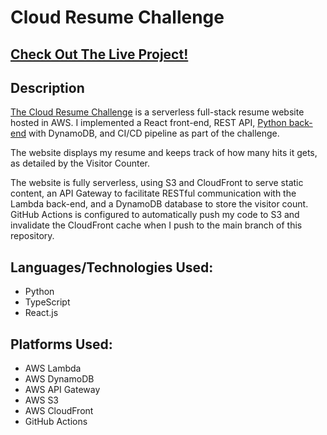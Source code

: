 <h1>Cloud Resume Challenge</h1>

<h2><a href="https://www.jakeespinosa.com/">Check Out The Live Project!</a></h2>

<h2>Description</h2>
<p>
<a href="https://cloudresumechallenge.dev/docs/the-challenge/aws/">The Cloud Resume Challenge</a> is a serverless 
  full-stack resume website hosted in AWS. I implemented a React front-end, REST API, 
  <a href="https://github.com/jakeEspinosa/visitorCountAPI">Python back-end</a> with DynamoDB, and CI/CD pipeline 
  as part of the challenge.
</p>

<p>
The website displays my resume and keeps track of how many hits it gets, as detailed by the Visitor Counter.
</p>

<p>
The website is fully serverless, using S3 and CloudFront to serve static content, an API Gateway to facilitate RESTful communication with the Lambda back-end, and a DynamoDB database to store the visitor count. GitHub Actions is configured to automatically push my code to S3 and invalidate the CloudFront cache when I push to the main branch of this repository.
</p>

<h2>Languages/Technologies Used:</h2>

- Python
- TypeScript
- React.js

<h2>Platforms Used:</h2>

- AWS Lambda
- AWS DynamoDB
- AWS API Gateway
- AWS S3
- AWS CloudFront
- GitHub Actions
